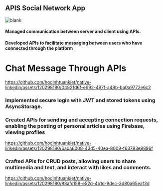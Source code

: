 ## APIS Social Network App
![blank](https://github.com/hodinhtuankiet/trello-backend-express/assets/120298180/0f800b65-ef0b-4979-879b-1562702d35aa)
#### Managed communication between server and client using APIs.
#### Developed APIs to facilitate messaging between users who have connected through the platform
# Chat Message Through APIs 
https://github.com/hodinhtuankiet/native-linkedin/assets/120298180/04821d6f-e692-497f-a49b-ba0a9772e6c2

### Implemented secure login with JWT and stored tokens using AsyncStorage.
### Created APIs for sending and accepting connection requests, enabling the posting of personal articles using Firebase, viewing profiles
https://github.com/hodinhtuankiet/native-linkedin/assets/120298180/6aba6008-43d5-40ea-8009-f63793e9886f
### Crafted APIs for CRUD posts, allowing users to share multimedia and text, and interact with likes and comments.
https://github.com/hodinhtuankiet/native-linkedin/assets/120298180/88afc158-e52d-4b1d-9dec-3d80a65eaf3d

